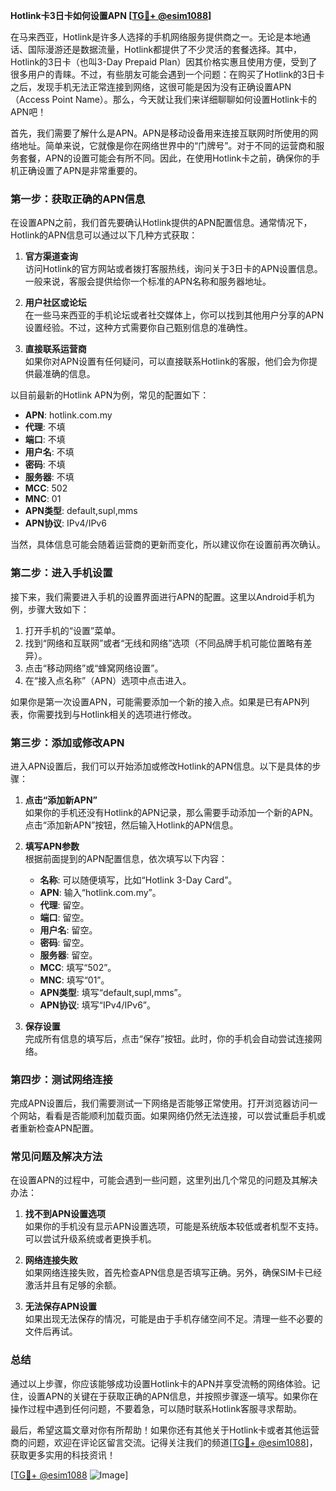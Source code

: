 **Hotlink卡3日卡如何设置APN [[TG💪+ @esim1088](https://t.me/s/esim1088)]**

在马来西亚，Hotlink是许多人选择的手机网络服务提供商之一。无论是本地通话、国际漫游还是数据流量，Hotlink都提供了不少灵活的套餐选择。其中，Hotlink的3日卡（也叫3-Day Prepaid Plan）因其价格实惠且使用方便，受到了很多用户的青睐。不过，有些朋友可能会遇到一个问题：在购买了Hotlink的3日卡之后，发现手机无法正常连接到网络，这很可能是因为没有正确设置APN（Access Point Name）。那么，今天就让我们来详细聊聊如何设置Hotlink卡的APN吧！

首先，我们需要了解什么是APN。APN是移动设备用来连接互联网时所使用的网络地址。简单来说，它就像是你在网络世界中的“门牌号”。对于不同的运营商和服务套餐，APN的设置可能会有所不同。因此，在使用Hotlink卡之前，确保你的手机正确设置了APN是非常重要的。

### **第一步：获取正确的APN信息**

在设置APN之前，我们首先要确认Hotlink提供的APN配置信息。通常情况下，Hotlink的APN信息可以通过以下几种方式获取：

1. **官方渠道查询**  
   访问Hotlink的官方网站或者拨打客服热线，询问关于3日卡的APN设置信息。一般来说，客服会提供给你一个标准的APN名称和服务器地址。

2. **用户社区或论坛**  
   在一些马来西亚的手机论坛或者社交媒体上，你可以找到其他用户分享的APN设置经验。不过，这种方式需要你自己甄别信息的准确性。

3. **直接联系运营商**  
   如果你对APN设置有任何疑问，可以直接联系Hotlink的客服，他们会为你提供最准确的信息。

以目前最新的Hotlink APN为例，常见的配置如下：
- **APN**: hotlink.com.my  
- **代理**: 不填  
- **端口**: 不填  
- **用户名**: 不填  
- **密码**: 不填  
- **服务器**: 不填  
- **MCC**: 502  
- **MNC**: 01  
- **APN类型**: default,supl,mms  
- **APN协议**: IPv4/IPv6  

当然，具体信息可能会随着运营商的更新而变化，所以建议你在设置前再次确认。

### **第二步：进入手机设置**

接下来，我们需要进入手机的设置界面进行APN的配置。这里以Android手机为例，步骤大致如下：

1. 打开手机的“设置”菜单。  
2. 找到“网络和互联网”或者“无线和网络”选项（不同品牌手机可能位置略有差异）。  
3. 点击“移动网络”或“蜂窝网络设置”。  
4. 在“接入点名称”（APN）选项中点击进入。  

如果你是第一次设置APN，可能需要添加一个新的接入点。如果是已有APN列表，你需要找到与Hotlink相关的选项进行修改。

### **第三步：添加或修改APN**

进入APN设置后，我们可以开始添加或修改Hotlink的APN信息。以下是具体的步骤：

1. **点击“添加新APN”**  
   如果你的手机还没有Hotlink的APN记录，那么需要手动添加一个新的APN。点击“添加新APN”按钮，然后输入Hotlink的APN信息。

2. **填写APN参数**  
   根据前面提到的APN配置信息，依次填写以下内容：
   - **名称**: 可以随便填写，比如“Hotlink 3-Day Card”。  
   - **APN**: 输入“hotlink.com.my”。  
   - **代理**: 留空。  
   - **端口**: 留空。  
   - **用户名**: 留空。  
   - **密码**: 留空。  
   - **服务器**: 留空。  
   - **MCC**: 填写“502”。  
   - **MNC**: 填写“01”。  
   - **APN类型**: 填写“default,supl,mms”。  
   - **APN协议**: 填写“IPv4/IPv6”。

3. **保存设置**  
   完成所有信息的填写后，点击“保存”按钮。此时，你的手机会自动尝试连接网络。

### **第四步：测试网络连接**

完成APN设置后，我们需要测试一下网络是否能够正常使用。打开浏览器访问一个网站，看看是否能顺利加载页面。如果网络仍然无法连接，可以尝试重启手机或者重新检查APN配置。

### **常见问题及解决方法**

在设置APN的过程中，可能会遇到一些问题，这里列出几个常见的问题及其解决办法：

1. **找不到APN设置选项**  
   如果你的手机没有显示APN设置选项，可能是系统版本较低或者机型不支持。可以尝试升级系统或者更换手机。

2. **网络连接失败**  
   如果网络连接失败，首先检查APN信息是否填写正确。另外，确保SIM卡已经激活并且有足够的余额。

3. **无法保存APN设置**  
   如果出现无法保存的情况，可能是由于手机存储空间不足。清理一些不必要的文件后再试。

### **总结**

通过以上步骤，你应该能够成功设置Hotlink卡的APN并享受流畅的网络体验。记住，设置APN的关键在于获取正确的APN信息，并按照步骤逐一填写。如果你在操作过程中遇到任何问题，不要着急，可以随时联系Hotlink客服寻求帮助。

最后，希望这篇文章对你有所帮助！如果你还有其他关于Hotlink卡或者其他运营商的问题，欢迎在评论区留言交流。记得关注我们的频道[[TG💪+ @esim1088](https://t.me/s/esim1088)]，获取更多实用的科技资讯！

[[TG💪+ @esim1088](https://t.me/s/esim1088) ![Image](https://i.postimg.cc/4NQfJmqS/Snipaste-2025-05-13-00-14-12.png)]